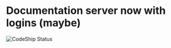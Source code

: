 
# Documentation server now with logins (maybe)

![CodeShip Status](https://codeship.com/projects/001ee650-be88-0134-47d2-0687878db410/status?branch=master)

